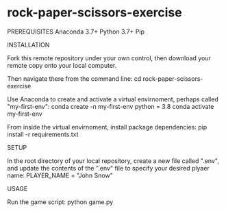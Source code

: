 # rock-paper-scissors-exercise

PREREQUISITES
Anaconda 3.7+
Python 3.7+
Pip

INSTALLATION

Fork this remote repository under your own control, then download your remote copy onto your local computer. 

Then navigate there from the command line:
cd rock-paper-scissors-exercise

Use Anaconda to create and activate a virtual envirnoment, perhaps called "my-first-env":
conda create -n my-first-env python = 3.8
conda activate my-first-env

From inside the virtual envirnoment, install package dependencies:
pip install -r requirements.txt

SETUP

In the root directory of your local repository, create a new file called ".env", and update the contents of the ".env" file to specify your desired plyaer name:
PLAYER_NAME = "John Snow"

USAGE 

Run the game script:
python game.py